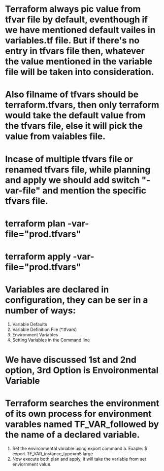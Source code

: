# Terraform always pic value from tfvar file by default, eventhough if we have mentioned default vailes in variables.tf file. But if there's no entry in tfvars file then, whatever the value mentioned in the variable file will be taken into consideration.

# Also filname of tfvars should be terraform.tfvars, then only terraform would take the default value from the tfvars file, else it will pick the value from vaiables file. 

# Incase of multiple tfvars file or renamed tfvars file, while planning and apply we should add switch "-var-file" and mention the specific tfvars file.

# terraform plan -var-file="prod.tfvars"

# terraform apply -var-file="prod.tfvars"

# Variables are declared in configuration, they can be ser in a number of ways:
1. Variable Defaults
2. Variable Definition File (*.tfvars)
3. Environment Variables 
4. Setting Variables in the Command line

# We have discussed 1st and 2nd option, 3rd Option is Envoironmental Variable
# Terraform searches the environment of its own process for environment varables named TF_VAR_followed by the name of a declared variable.
1.  Set the environmental variable using export command
    a. Exaple: $ export TF_VAR_instance_type=m5.large
2. Now execute both plan and apply, it will take the variable from set enviornment value.
 

